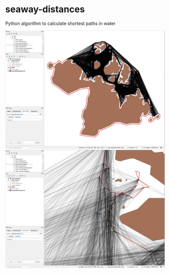 # seaway-distances
Python algorithm to calculate shortest paths in water

<img src="img/visibility_network.png">

<img src="img/dettaglio.png">